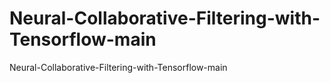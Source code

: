 # Neural-Collaborative-Filtering-with-Tensorflow-main
Neural-Collaborative-Filtering-with-Tensorflow-main

